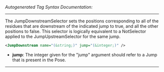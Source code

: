 _Autogenerated Tag Syntax Documentation:_

---
The JumpDownstreamSelector sets the positions corresponding to all of the residues that are downstream of the indicated jump to true, and all the other positions to false. This selector is logically equivalent to a NotSelector applied to the JumpUpstreamSelector for the same jump.

```xml
<JumpDownstream name="(&string;)" jump="(&integer;)" />
```

-   **jump**: The integer given for the "jump" argument should refer to a Jump that is present in the Pose.

---

